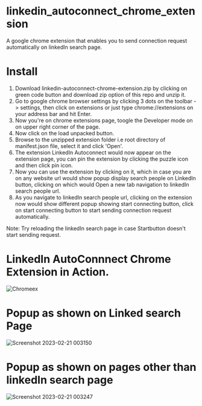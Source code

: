 # linkedin_autoconnect_chrome_extension
A google chrome extension that enables you to send connection request automatically on linkedIn search page.


# Install

1. Download linkedin-autoconnect-chrome-extension.zip by clicking on green code button and download zip option of this repo and unzip it.<br/>
2. Go to google chrome browser settings by clicking 3 dots on the toolbar -> settings, then click on extensions or just type chrome://extensions on your address bar        and hit Enter.<br/>
3. Now you're on chrome extensions page, toogle the Developer mode on on upper right corner of the page.<br/>
4. Now click on the load unpacked button.<br/>
5. Browse to the unzipped extension folder i.e root directory of manifest.json file, select it and click 'Open'.<br/>
6. The extension  LinkedIn Autoconnect would now appear on the extension page, you can pin the extension by clicking the puzzle icon and then click pin icon.<br/>
7. Now you can use the extension by clicking on it, which in case you are on any website url would show popup display search people on LinkedIn button, clicking on which    would Open a new tab navigation to linkedIn search people url.<br/>
8. As you navigate to linkedIn search people url, clicking on the extension now would show different popup showing start connecting button, click on start connecting        button to start sending connection request automatically.<br/>

Note: Try reloading the linkedIn search page in case Startbutton doesn't start sending request. 

# LinkedIn AutoConnnect Chrome Extension in Action.
![Chromeex](https://user-images.githubusercontent.com/37264147/220190258-0f7c1eb9-c5da-4373-8af9-bf37abe4d3ca.gif)




# Popup as shown on Linked search Page
![Screenshot 2023-02-21 003150](https://user-images.githubusercontent.com/37264147/220187291-4554c49f-bdb0-4ab6-a7fe-10a0f8d97e8e.jpg)

# Popup as shown on pages other than linkedIn search page
![Screenshot 2023-02-21 003247](https://user-images.githubusercontent.com/37264147/220187451-169f13ab-c9b9-4e84-bb5d-7c1efede9297.jpg)

